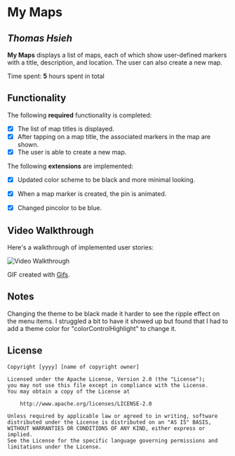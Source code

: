 # My Maps 

## *Thomas Hsieh*

**My Maps** displays a list of maps, each of which show user-defined markers with a title, description, and location. The user can also create a new map. 

Time spent: **5** hours spent in total

## Functionality 

The following **required** functionality is completed:

* [X] The list of map titles is displayed.
* [X] After tapping on a map title, the associated markers in the map are shown.
* [X] The user is able to create a new map.

The following **extensions** are implemented:

* [X] Updated color scheme to be black and more minimal looking.
* [X] When a map marker is created, the pin is animated.
* [X] Changed pincolor to be blue.


## Video Walkthrough

Here's a walkthrough of implemented user stories:


<img src='https://j.gifs.com/AN5vGB.gif' title='Video Walkthrough' width='' alt='Video Walkthrough' />

GIF created with [Gifs](http://www.gifs.com/).

## Notes

Changing the theme to be black made it harder to see the ripple effect on the menu items. I struggled a bit to have it showed up but found that I had to add a theme color for "colorControlHighlight" to change it.

## License

    Copyright [yyyy] [name of copyright owner]

    Licensed under the Apache License, Version 2.0 (the "License");
    you may not use this file except in compliance with the License.
    You may obtain a copy of the License at

        http://www.apache.org/licenses/LICENSE-2.0

    Unless required by applicable law or agreed to in writing, software
    distributed under the License is distributed on an "AS IS" BASIS,
    WITHOUT WARRANTIES OR CONDITIONS OF ANY KIND, either express or implied.
    See the License for the specific language governing permissions and
    limitations under the License.
